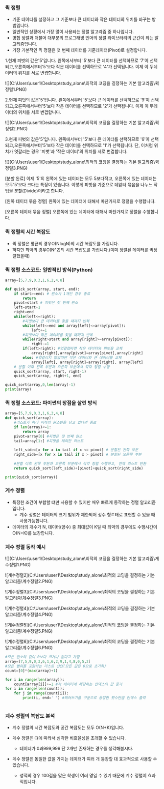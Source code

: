 ### 퀵 정렬

- 기준 데이터를 설정하고 그 기준보다 큰 데이터와 작은 데이터의 위치를 바꾸는 방법입니다.
- 일반적인 상황에서 가장 많이 사용되는 정렬 알고리즘 중 하나입니다.
- 병합 정렬과 더불어 대부분의 프로그래밍 언어의 정렬 라이브러리의 근간이 되는 알고리즘입니다.
- 가장 기본적인 퀵 정렬은 첫 번째 데이터를 기준데이터(Pivot)로 설정합니다.

1.현재 피벗의 값은'5'입니다. 왼쪽에서부터 '5'보다 큰 데이터를 선택하므로 '7'이 선택되고,오른쪽에서부터'5'보다 작은 데이터를 선택하므로 '4'가 선택됩니다. 이제 이 두데이터의 위치를 서로 변겹합니다.

![](C:\Users\user1\Desktop\study_alone\최적의 코딩을 결정하는 기본 알고리즘\퀵정렬1.PNG)

2.현재 피벗의 값은'5'입니다. 왼쪽에서부터 '5'보다 큰 데이터를 선택하므로 '9'이 선택되고,오른쪽에서부터'5'보다 작은 데이터를 선택하므로 '2'가 선택됩니다. 이제 이 두데이터의 위치를 서로 변겹합니다.

![](C:\Users\user1\Desktop\study_alone\최적의 코딩을 결정하는 기본 알고리즘\퀵정렬2.PNG) 

3.현재 피벗의 값은'5'입니다. 왼쪽에서부터 '5'보다 큰 데이터를 선택하므로 '6'이 선택되고,오른쪽에서부터'5'보다 작은 데이터를 선택하므로 '1'가 선택됩니다. 단, 이처럼 위치가 엇갈리는  경우 '피벗'과 '작은 데이터'의 위치를 서로 변겹합니다.

![](C:\Users\user1\Desktop\study_alone\최적의 코딩을 결정하는 기본 알고리즘\퀵정렬3.PNG)

[분할 완료] 이제 '5'의 왼쪽에 있는 데이터는 모두 5보다작고, 오른쪽에 있는 데이터는  모두'5'보다 크다는 특징이 있습니다. 이렇게 피벗을 기준으로 데잍터 묶음을 나누느 작업을 분할(Divide)이라고 합니다.

[왼쪽 데이터 묶음 정렬] 왼쪽에 있는 데이터에 대해서 마찬가지로 정렬을 수행합니다.

[오른쪽 데이터 묶음 정렬] 오른쪽에 있는 데이터에 대해서 마찬가지로 정렬을 수행합니다.

### 퀵 정렬의 시간 복잡도

- 퀵 정렬은 평균의 경우O(NlogN)의 시간 복잡도를 가집니다.
- 하지만 최악의 경우O(N^2)의 시간 복잡도를 가집니다.(이미 정렬된 데이터를 퀵정렬했을때)





### 퀵 정렬 소스코드: 일반적인 방식(Python)

```python
array=[5,7,9,0,3,1,6,2,4,8]

def quick_sort(array, start, end):
    if start>=end: # 원소가 1개인 경우 종료
        return
    pivot=start # 피벗은 첫 번쨰 원소
    left=start+1
    right=end
    while(left<=right):
        #피벗보다 큰 데이터를 찾을 때까지 반복
        while(left<=end and array[left]<=array[pivot]):
            left+=1
        #피벗보다 작은 데이터를 찾을 때까지 반복
        while(right>start and array[right]>=array[pivot]):
            right-=1
        if(left>right): #엇갈렸따면 작은 데이터와 피벗을 교체
            array[right],array[pivot]=array[pivot],array[right]
        else: #엇갈리지 않았따면 작은 데이터와 큰 데이터를 교체
            array[left], array[right]=array[right], array[left]
    # 분할 이후 왼쪽 부문과 오른쪽 부분에서 각각 정렬 수행
    quick_sort(array, start, right-1)
    quick_sort(array, right+1, end)

quick_sort(array,0,len(array)-1)
print(array)
```



### 퀵 정렬 소스코드: 파이썬의 장점을 살린 방식

```python
array=[5,7,9,0,3,1,6,2,4,8]
def quick_sort(array):
    #리스트가 하나 이하의 원소만을 담고 있다면 종료
    if len(array)<=1:
        return array
    pivot=array[0] #피벗은 첫 번쨰 원소
    tail=array[1:] #피벗을 제외한 리스트
    
    left_side=[x for x in tail if x <= pivot] # 분할된 왼쪽 부분
    right_side=[x for x in tail if x > pivot] # 분할된 오른쪽 부분
    
    #분할 이후 왼쪽 부분과 오른쪽 부분에서 각각 정렬 수행하고, 전체 리스트 반환
    return quick_sort(left_side)+[pivot]+quick_sort(right_side)

print(quick_sort(array))
```





### 계수 정렬

- 특정한 조건이 부합할 떄만 사용할 수 있지만 매우 빠르게 동작하는 정렬 알고리즘입니다.
  - 계수 정렬은 데이터의 크기 범위가 제한되어 정수 형ㅌ태로 표현할 수 있을 때 사용가능합니다.
- 데이터의 개수가 N, 데이터(양수) 중 최대값이 K일 때 최악의 경우에도 수행시간이 O(N+K)를 보장합니다.



### 계수 정렬 동작 예시

![](C:\Users\user1\Desktop\study_alone\최적의 코딩을 결정하는 기본 알고리즘\계수정렬1.PNG)

![계수정렬2](C:\Users\user1\Desktop\study_alone\최적의 코딩을 결정하는 기본 알고리즘\계수정렬2.PNG)

![계수정렬3](C:\Users\user1\Desktop\study_alone\최적의 코딩을 결정하는 기본 알고리즘\계수정렬3.PNG)

![계수정렬4](C:\Users\user1\Desktop\study_alone\최적의 코딩을 결정하는 기본 알고리즘\계수정렬4.PNG)

![계수정렬5](C:\Users\user1\Desktop\study_alone\최적의 코딩을 결정하는 기본 알고리즘\계수정렬5.PNG)

![계수정렬6](C:\Users\user1\Desktop\study_alone\최적의 코딩을 결정하는 기본 알고리즘\계수정렬6.PNG)



```python
#모든 원소의 값이 0보다 크거나 같다고 가정
array=[7,5,9,0,3,6,1,6,2,9,1,4,8,0,5,2]
#모든 범위를 포함하는 리스트 선언(모든 값은 0으로 초기화)
count=[0]*(max(array)+1)

for i in range(len(array)):
    count[array[i]]+=1 #각 데이터에 해당하는 인덱스의 값 증가
for i in range(len(count)):
    for j in range(count[i]):
        print(i, end=' ') #띄어쓰기를 구분으로 등장한 횟수만큼 인덱스 출력
        
```

### 계수 정렬의 복잡도 분석

- 계수 정렬의 시간 복잡도와 공간 복잡도는 모두 O(N+K)입니다.

- 계수 정렬은 떄에 따라서 심각한 비효율성을 초래할 수 있습니다.

  - 데이터가 0과999,999 단 2개만 존재하는 경우를 생각해봅시다. 

- 계수 정렬은 동일한 값을 가지는 데이터가 여러 개 등장할 대 효과적으로 사용할 수 있습니다.

  - 성적의 경우 100점을 맞은 학생이 여러 명일 수 있기 때문에 계수 정렬이 효과적입니다.

  